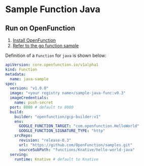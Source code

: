 # Sample Function Java

## Run on OpenFunction

1. [Install OpenFunction](https://github.com/OpenFunction/OpenFunction#install-openfunction)
2. [Refer to the go function sample](../hello-world-go/README.md)

Definition of a ```Function``` for ```java``` is shown below:

```yaml
apiVersion: core.openfunction.io/v1alpha1
kind: Function
metadata:
  name: java-sample
spec:
  version: "v1.0.0"
  image: "<your registry name>/sample-java-func:v0.3"
  imageCredentials:
    name: push-secret
  port: 8080 # default to 8080
  build:
    builder: "openfunction/gcp-builder:v1"
    env:
      GOOGLE_FUNCTION_TARGET: "com.openfunction.HelloWorld"
      GOOGLE_FUNCTION_SIGNATURE_TYPE: "http"
    srcRepo:
      revision: "release-0.3"
      url: "https://github.com/OpenFunction/samples.git"
      sourceSubPath: "functions/Knative/hello-world-java"
  serving:
    runtime: Knative # default to Knative
```

